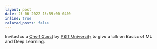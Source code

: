 ```yaml
---
layout: post
date: 26-06-2022 15:59:00-0400
inline: true
related_posts: false
---
```


Invited as a <a href="https://drive.google.com/file/d/1R4T5RhHkoKg2Xhdp4Q1Q8sTL-tmFKiV-/view">Cheif Guest</a> by <a href="https://www.psit.ac.in/">PSIT University</a> to give a talk on Basics of ML and Deep Learning.


